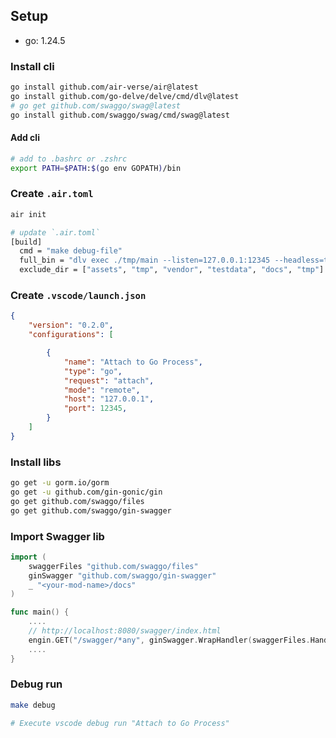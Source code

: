

## Setup
- go: 1.24.5

### Install cli
```bash
go install github.com/air-verse/air@latest
go install github.com/go-delve/delve/cmd/dlv@latest
# go get github.com/swaggo/swag@latest 
go install github.com/swaggo/swag/cmd/swag@latest 
```

#### Add cli
```bash
# add to .bashrc or .zshrc
export PATH=$PATH:$(go env GOPATH)/bin
```

### Create `.air.toml`
```bash
air init

# update `.air.toml`
[build]
  cmd = "make debug-file"
  full_bin = "dlv exec ./tmp/main --listen=127.0.0.1:12345 --headless=true --api-version=2 --accept-multiclient --continue --log -- "
  exclude_dir = ["assets", "tmp", "vendor", "testdata", "docs", "tmp"]
```

### Create `.vscode/launch.json`
```json
{
    "version": "0.2.0",
    "configurations": [

        {
            "name": "Attach to Go Process",
            "type": "go",
            "request": "attach",
            "mode": "remote",
            "host": "127.0.0.1",
            "port": 12345,
        }
    ]
}
```

### Install libs
```bash
go get -u gorm.io/gorm
go get -u github.com/gin-gonic/gin
go get github.com/swaggo/files
go get github.com/swaggo/gin-swagger
```

### Import Swagger lib
```go
import (
    swaggerFiles "github.com/swaggo/files"
	ginSwagger "github.com/swaggo/gin-swagger"
	_ "<your-mod-name>/docs"
)

func main() {
    ....
    // http://localhost:8080/swagger/index.html
	engin.GET("/swagger/*any", ginSwagger.WrapHandler(swaggerFiles.Handler))
    ....
}
```


### Debug run
```bash
make debug

# Execute vscode debug run "Attach to Go Process"
```
